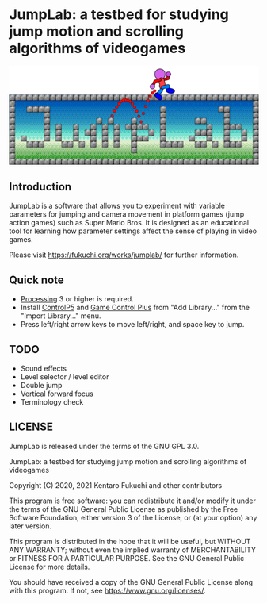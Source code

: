 # JumpLab: a testbed for studying jump motion and scrolling algorithms of videogames

![JumpLab](data/title.png)

## Introduction

JumpLab is a software that allows you to experiment with variable parameters for jumping and camera
movement in platform games (jump action games) such as Super Mario Bros. It is designed as an
educational tool for learning how parameter settings affect the sense of playing in video games.

Please visit <https://fukuchi.org/works/jumplab/> for further information.

## Quick note

  - [Processing](https://processing.org/) 3 or higher is required.
  - Install [ControlP5](https://www.sojamo.de/libraries/controlP5/) and [Game Control Plus](http://lagers.org.uk/gamecontrol/) from "Add Library..." from the "Import Library..." menu.
  - Press left/right arrow keys to move left/right, and space key to jump.

## TODO

  - Sound effects
  - Level selector / level editor
  - Double jump
  - Vertical forward focus
  - Terminology check

## LICENSE

JumpLab is released under the terms of the GNU GPL 3.0.

JumpLab: a testbed for studying jump motion and scrolling algorithms of videogames

Copyright (C) 2020, 2021 Kentaro Fukuchi and other contributors

This program is free software: you can redistribute it and/or modify it under the terms of the GNU General Public License as published by the Free Software Foundation, either version 3 of the License, or (at your option) any later version.

This program is distributed in the hope that it will be useful, but WITHOUT ANY WARRANTY; without even the implied warranty of MERCHANTABILITY or FITNESS FOR A PARTICULAR PURPOSE. See the GNU General Public License for more details.

You should have received a copy of the GNU General Public License along with this program. If not, see <https://www.gnu.org/licenses/>.

